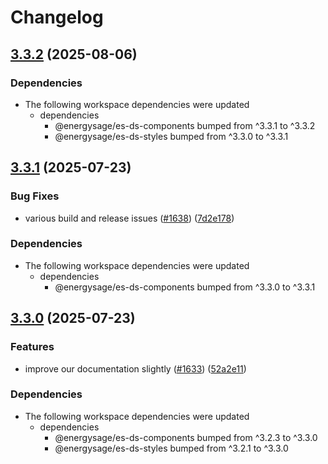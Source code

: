 # Changelog

## [3.3.2](https://github.com/EnergySage/es-ds/compare/es-ds-docs-v3.3.1...es-ds-docs-v3.3.2) (2025-08-06)


### Dependencies

* The following workspace dependencies were updated
  * dependencies
    * @energysage/es-ds-components bumped from ^3.3.1 to ^3.3.2
    * @energysage/es-ds-styles bumped from ^3.3.0 to ^3.3.1

## [3.3.1](https://github.com/EnergySage/es-ds/compare/es-ds-docs-v3.3.0...es-ds-docs-v3.3.1) (2025-07-23)


### Bug Fixes

* various build and release issues ([#1638](https://github.com/EnergySage/es-ds/issues/1638)) ([7d2e178](https://github.com/EnergySage/es-ds/commit/7d2e178b4bba2bdc089ea44b865b9c92444ee70a))


### Dependencies

* The following workspace dependencies were updated
  * dependencies
    * @energysage/es-ds-components bumped from ^3.3.0 to ^3.3.1

## [3.3.0](https://github.com/EnergySage/es-ds/compare/es-ds-docs-v3.2.1...es-ds-docs-v3.3.0) (2025-07-23)


### Features

* improve our documentation slightly ([#1633](https://github.com/EnergySage/es-ds/issues/1633)) ([52a2e11](https://github.com/EnergySage/es-ds/commit/52a2e11da7c09211401bf5306f815e12a843cd46))


### Dependencies

* The following workspace dependencies were updated
  * dependencies
    * @energysage/es-ds-components bumped from ^3.2.3 to ^3.3.0
    * @energysage/es-ds-styles bumped from ^3.2.1 to ^3.3.0
